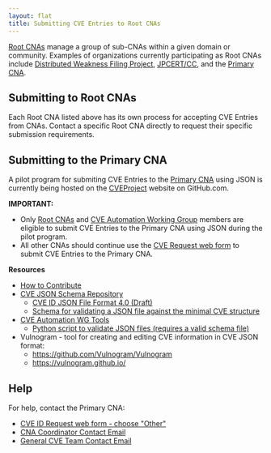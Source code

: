 ```yaml
---
layout: flat
title: Submitting CVE Entries to Root CNAs
---
```

[Root CNAs](https://cve.mitre.org/cve/cna.html#cna_types) manage a group of sub-CNAs within a given domain or community. Examples of organizations currently participating as Root CNAs include [Distributed Weakness Filing Project](https://cve.mitre.org/cve/request_id.html#cna_participants), [JPCERT/CC](https://cve.mitre.org/cve/request_id.html#j), and the [Primary CNA](https://cve.mitre.org/cve/request_id.html#cna_participants).

## Submitting to Root CNAs

Each Root CNA listed above has its own process for accepting CVE Entries from CNAs. Contact a specific Root CNA directly to request their specific submission requirements.

## Submitting to the Primary CNA

A pilot program for submiting CVE Entries to the [Primary CNA](https://cve.mitre.org/cve/request_id.html#cna_participants) using JSON is currently being hosted on the [CVEProject](https://github.com/CVEProject/) website on GitHub.com. 

**IMPORTANT:**                                      

* Only [Root CNAs](https://cve.mitre.org/cve/cna.html#cna_types) and [CVE Automation Working Group](https://github.com/CVEProject/automation-working-group) members are eligible to submit CVE Entries to the Primary CNA using JSON during the pilot program.</li>
* All other CNAs should continue use the [CVE Request web form](https://cveform.mitre.org/) to submit CVE Entries to the Primary CNA.

**Resources**                                      

* [How to Contribute](https://github.com/CVEProject/cvelist/blob/master/CONTRIBUTING.md) 
* [CVE JSON Schema Repository](https://github.com/CVEProject/automation-working-group/tree/master/cve_json_schema)
  <ul>
    <li><a href="https://github.com/CVEProject/automation-working-group/blob/master/cve_json_schema/DRAFT-JSON-file-format-v4.md">CVE ID JSON File Format 4.0 (Draft)</a></li>
    <li><a href="https://github.com/CVEProject/automation-working-group/blob/master/cve_json_schema/CVE_JSON_4.0_min_public.schema">Schema for validating a JSON file against the minimal CVE structure</a></li>
  </ul>
* [CVE Automation WG Tools](https://github.com/CVEProject/automation-working-group/tree/master/tools)
  <ul>
    <li><a href="https://github.com/CVEProject/automation-working-group/blob/master/tools/cmdlinejsonvalidator.py">Python script to validate JSON files (requires a valid schema file)</a></li>
  </ul>
* Vulnogram - tool for creating and editing CVE information in CVE JSON format:
  <ul>
  <li><a href="https://github.com/Vulnogram/Vulnogram">https://github.com/Vulnogram/Vulnogram</a></li>
  <li><a href="https://vulnogram.github.io/">https://vulnogram.github.io/</a></li>
  </ul>

## Help
      
For help, contact the Primary CNA:                                      
                                              
* [CVE ID Request web form - choose "Other"](https://cveform.mitre.org/)
* [CNA Coordinator Contact Email](mailto:cna-coordinator@mitre.org)
* [General CVE Team Contact Email](mailto:cve@mitre.org)
